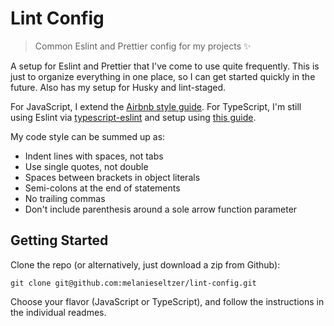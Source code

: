 # Lint Config

> Common Eslint and Prettier config for my projects ✨

A setup for Eslint and Prettier that I've come to use quite frequently. This is just to organize everything in one place, so I can get started quickly in the future. Also has my setup for Husky and lint-staged.

For JavaScript, I extend the [Airbnb style guide](https://github.com/airbnb/javascript/). For TypeScript, I'm still using Eslint via [typescript-eslint](https://github.com/typescript-eslint/typescript-eslint) and setup using [this guide](https://www.thedreaming.org/2019/03/27/eslint-with-typescript/).

My code style can be summed up as:

- Indent lines with spaces, not tabs
- Use single quotes, not double
- Spaces between brackets in object literals
- Semi-colons at the end of statements
- No trailing commas
- Don't include parenthesis around a sole arrow function parameter

## Getting Started

Clone the repo (or alternatively, just download a zip from Github):

```
git clone git@github.com:melanieseltzer/lint-config.git
```

Choose your flavor (JavaScript or TypeScript), and follow the instructions in the individual readmes.
